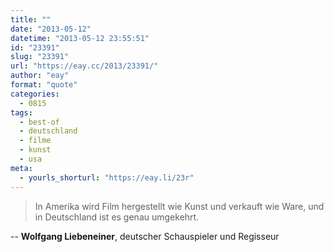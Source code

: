 ```yaml
---
title: ""
date: "2013-05-12"
datetime: "2013-05-12 23:55:51"
id: "23391"
slug: "23391"
url: "https://eay.cc/2013/23391/"
author: "eay"
format: "quote"
categories:
  - 0815
tags:
  - best-of
  - deutschland
  - filme
  - kunst
  - usa
meta:
  - yourls_shorturl: "https://eay.li/23r"
---
```


> In Amerika wird Film hergestellt wie Kunst und verkauft wie Ware, und in Deutschland ist es genau umgekehrt.

\-- **Wolfgang Liebeneiner**, deutscher Schauspieler und Regisseur
